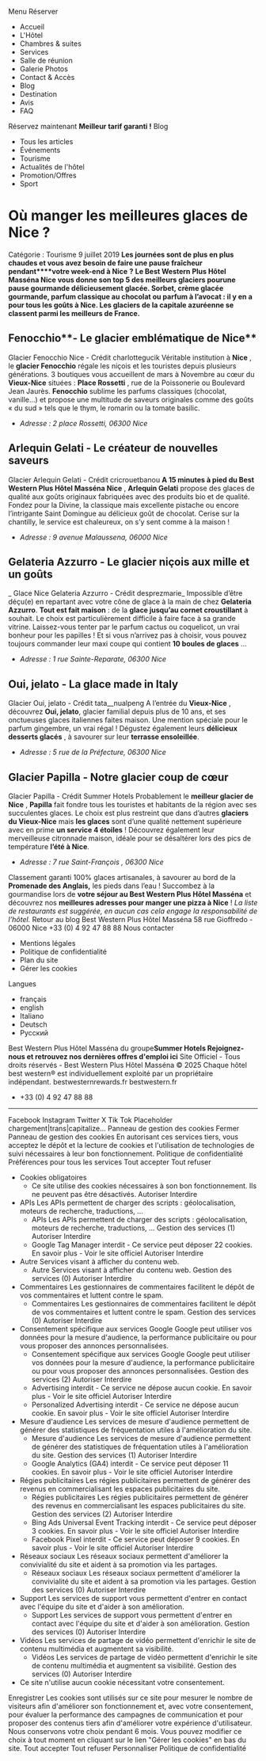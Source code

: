 Menu
Réserver
  * Accueil
  * L'Hôtel
  * Chambres & suites
  * Services
  * Salle de réunion
  * Galerie Photos
  * Contact & Accès
  * Blog
  * Destination
  * Avis
  * FAQ


Réservez maintenant **Meilleur tarif garanti !**
Blog
  * Tous les articles
  * Événements 
  * Tourisme 
  * Actualités de l'hôtel 
  * Promotion/Offres 
  * Sport 


# Où manger les meilleures glaces de Nice ?
Catégorie : Tourisme
9 juillet 2019
**Les journées sont de plus en plus chaudes et vous avez besoin de faire une pause fraîcheur pendant****votre week-end à Nice** **?** **Le Best Western Plus Hôtel Masséna Nice vous donne son top 5 des meilleurs glaciers pourune pause gourmande délicieusement glacée. Sorbet, crème glacée gourmande, parfum classique au chocolat ou parfum à l’avocat : il y en a pour tous les goûts à Nice. Les glaciers de la capitale azuréenne se classent parmi les meilleurs de France.**
## **Fenocchio****- Le glacier emblématique de Nice**
Glacier Fenocchio Nice - Crédit charlottegucik
Véritable institution à **Nice** , le **glacier Fenocchio** régale les niçois et les touristes depuis plusieurs générations. 3 boutiques vous accueillent de mars à Novembre au cœur du **Vieux-Nice** situées : **Place Rossetti** , rue de la Poissonerie ou Boulevard Jean Jaurès. **Fenocchio** sublime les parfums classiques (chocolat, vanille…) et propose une multitude de saveurs originales comme des goûts « du sud » tels que le thym, le romarin ou la tomate basilic.
  * _Adresse : 2 place Rossetti, 06300 Nice_


## **Arlequin Gelati** - **Le créateur de nouvelles saveurs**
Glacier Arlequin Gelati - Crédit cricrouetbanou
**A 15 minutes à pied du Best Western Plus Hôtel Masséna Nice** , **Arlequin Gelati** propose des glaces de qualité aux goûts originaux fabriquées avec des produits bio et de qualité. Fondez pour la Divine, la classique mais excellente pistache ou encore l’intrigante Saint Domingue au délicieux goût de chocolat.
Cerise sur la chantilly, le service est chaleureux, on s’y sent comme à la maison !
  * _Adresse : 9 avenue Malaussena, 06000 Nice_


## **Gelateria Azzurro - Le glacier niçois aux mille et un goûts**
_ Glace Nice Gelateria Azzurro - Crédit desprezmarie_
Impossible d’être déçu(e) en repartant avec votre cône de glace à la main de chez **Gelateria Azzurro**. **Tout est fait maison** : de la **glace jusqu’au cornet croustillant** à souhait. Le choix est particulièrement difficile à faire face à sa grande vitrine.
Laissez-vous tenter par le parfum cactus ou coquelicot, un vrai bonheur pour les papilles ! Et si vous n’arrivez pas à choisir, vous pouvez toujours commander leur maxi coupe qui contient **10 boules de glaces** …
  * _Adresse : 1 rue Sainte-Reparate, 06300 Nice_


## **Oui, jelato - La glace made in Italy**
Glacier Oui, jelato - Crédit tata__nualpeng
A l’entrée du **Vieux-Nice** , découvrez **Oui, jelato**, glacier familial depuis plus de 10 ans, et ses onctueuses glaces italiennes faites maison. Une mention spéciale pour le parfum gingembre, un vrai régal !
Dégustez également leurs **délicieux desserts glacés** , à savourer sur leur **terrasse ensoleillée**.
  * _Adresse : 5 rue de la Préfecture, 06300 Nice_


## **Glacier Papilla - Notre glacier coup de cœur**
Glacier Papilla - Crédit Summer Hotels
Probablement le **meilleur glacier de Nice** , **Papilla** fait fondre tous les touristes et habitants de la région avec ses succulentes glaces. Le choix est plus restreint que dans d’autres **glaciers du Vieux-Nice** mais **les glaces** sont d’une qualité nettement supérieure avec en prime **un service 4 étoiles** !
Découvrez également leur merveilleuse citronnade maison, idéale pour se désaltérer lors des pics de température **l’été à Nice**.
  * _Adresse : 7 rue Saint-François , 06300 Nice_


Classement garanti 100% glaces artisanales, à savourer au bord de la **Promenade des Anglais,** les pieds dans l’eau ! Succombez à la gourmandise lors de **votre séjour au Best Western Plus Hôtel Masséna** et découvrez nos **meilleures adresses pour manger une pizza à Nice** !
_La liste de restaurants est suggérée, en aucun cas cela engage la responsabilité de l’hôtel._
Retour au blog
Best Western Plus Hôtel Masséna
58 rue Gioffredo - 06000 Nice
+33 (0) 4 92 47 88 88 Nous contacter
  * Mentions légales
  * Politique de confidentialité
  * Plan du site
  * Gérer les cookies


Langues 
  * français 
  * english 
  * Italiano 
  * Deutsch 
  * Русский 


Best Western Plus Hôtel Masséna du groupe**Summer Hotels Rejoignez-nous et retrouvez nos dernières offres d'emploi ici**
Site Officiel - Tous droits réservés - Best Western Plus Hôtel Masséna © 2025 Chaque hôtel best western® est individuellement exploité par un propriétaire indépendant. bestwesternrewards.fr bestwestern.fr
  * +33 (0) 4 92 47 88 88
  *   *   *   *   *   *   * 

Facebook Instagram Twitter X Tik Tok Placeholder chargement|trans|capitalize...
Panneau de gestion des cookies
Fermer 
Panneau de gestion des cookies
En autorisant ces services tiers, vous acceptez le dépôt et la lecture de cookies et l'utilisation de technologies de suivi nécessaires à leur bon fonctionnement.  Politique de confidentialité 
Préférences pour tous les services
Tout accepter  Tout refuser 
  * Cookies obligatoires
    * Ce site utilise des cookies nécessaires à son bon fonctionnement. Ils ne peuvent pas être désactivés.
Autoriser  Interdire 
  * APIs
Les APIs permettent de charger des scripts : géolocalisation, moteurs de recherche, traductions, ... 
    * APIs Les APIs permettent de charger des scripts : géolocalisation, moteurs de recherche, traductions, ... Gestion des services (1)
Autoriser  Interdire 
    * Google Tag Manager
interdit -  Ce service peut déposer 22 cookies.
En savoir plus -  Voir le site officiel
Autoriser  Interdire 
  * Autre
Services visant à afficher du contenu web. 
    * Autre Services visant à afficher du contenu web. Gestion des services (0)
Autoriser  Interdire 
  * Commentaires
Les gestionnaires de commentaires facilitent le dépôt de vos commentaires et luttent contre le spam. 
    * Commentaires Les gestionnaires de commentaires facilitent le dépôt de vos commentaires et luttent contre le spam. Gestion des services (0)
Autoriser  Interdire 
  * Consentement spécifique aux services Google
Google peut utiliser vos données pour la mesure d'audience, la performance publicitaire ou pour vous proposer des annonces personnalisées. 
    * Consentement spécifique aux services Google Google peut utiliser vos données pour la mesure d'audience, la performance publicitaire ou pour vous proposer des annonces personnalisées. Gestion des services (2)
Autoriser  Interdire 
    * Advertising
interdit -  Ce service ne dépose aucun cookie.
En savoir plus -  Voir le site officiel
Autoriser  Interdire 
    * Personalized Advertising
interdit -  Ce service ne dépose aucun cookie.
En savoir plus -  Voir le site officiel
Autoriser  Interdire 
  * Mesure d'audience
Les services de mesure d'audience permettent de générer des statistiques de fréquentation utiles à l'amélioration du site. 
    * Mesure d'audience Les services de mesure d'audience permettent de générer des statistiques de fréquentation utiles à l'amélioration du site. Gestion des services (1)
Autoriser  Interdire 
    * Google Analytics (GA4)
interdit -  Ce service peut déposer 11 cookies.
En savoir plus -  Voir le site officiel
Autoriser  Interdire 
  * Régies publicitaires
Les régies publicitaires permettent de générer des revenus en commercialisant les espaces publicitaires du site. 
    * Régies publicitaires Les régies publicitaires permettent de générer des revenus en commercialisant les espaces publicitaires du site. Gestion des services (2)
Autoriser  Interdire 
    * Bing Ads Universal Event Tracking
interdit -  Ce service peut déposer 3 cookies.
En savoir plus -  Voir le site officiel
Autoriser  Interdire 
    * Facebook Pixel
interdit -  Ce service peut déposer 9 cookies.
En savoir plus -  Voir le site officiel
Autoriser  Interdire 
  * Réseaux sociaux
Les réseaux sociaux permettent d'améliorer la convivialité du site et aident à sa promotion via les partages. 
    * Réseaux sociaux Les réseaux sociaux permettent d'améliorer la convivialité du site et aident à sa promotion via les partages. Gestion des services (0)
Autoriser  Interdire 
  * Support
Les services de support vous permettent d'entrer en contact avec l'équipe du site et d'aider à son amélioration. 
    * Support Les services de support vous permettent d'entrer en contact avec l'équipe du site et d'aider à son amélioration. Gestion des services (0)
Autoriser  Interdire 
  * Vidéos
Les services de partage de vidéo permettent d'enrichir le site de contenu multimédia et augmentent sa visibilité. 
    * Vidéos Les services de partage de vidéo permettent d'enrichir le site de contenu multimédia et augmentent sa visibilité. Gestion des services (0)
Autoriser  Interdire 
  * Ce site n'utilise aucun cookie nécessitant votre consentement.


Enregistrer
Les cookies sont utilisés sur ce site pour mesurer le nombre de visiteurs afin d'améliorer son fonctionnement et, avec votre consentement, pour évaluer la performance des campagnes de communication et pour proposer des contenus tiers afin d'améliorer votre expérience d'utilisateur. Nous conservons votre choix pendant 6 mois. Vous pouvez modifier ce choix à tout moment en cliquant sur le lien "Gérer les cookies" en bas du site.  Tout accepter  Tout refuser  Personnaliser  Politique de confidentialité 
